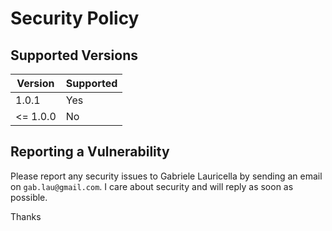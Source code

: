 # Security Policy

## Supported Versions

| Version | Supported          |
| ------- | ------------------ |
| 1.0.1   | Yes |
| <= 1.0.0   | No |

## Reporting a Vulnerability

Please report any security issues to Gabriele Lauricella by sending an email on `gab.lau@gmail.com`. I care about security and will reply as soon as possible.

Thanks 
